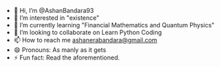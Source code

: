 - 👋 Hi, I’m @AshanBandara93
- 👀 I’m interested in "existence"
- 🌱 I’m currently learning "Financial Mathematics and Quantum Physics"
- 💞️ I’m looking to collaborate on Learn Python Coding
- 📫 How to reach me ashanerabandara@gmail.com
- 😄 Pronouns: As manly as it gets
- ⚡ Fun fact: Read the aforementioned.

<!---
AshanBandara93/AshanBandara93 is a ✨ special ✨ repository because its `README.md` (this file) appears on your GitHub profile.
You can click the Preview link to take a look at your changes.
--->
